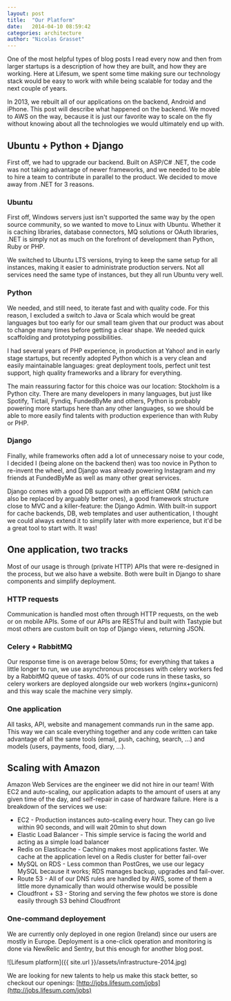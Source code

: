 ```yaml
---
layout: post
title:  "Our Platform"
date:   2014-04-10 08:59:42
categories: architecture
author: "Nicolas Grasset"
---
```


One of the most helpful types of blog posts I read every now and then from larger startups is a description of how they are built, and how they are working. Here at Lifesum, we spent some time making sure our technology stack would be easy to work with while being scalable for today and the next couple of years.

In 2013, we rebuilt all of our applications on the backend, Android and iPhone. This post will describe what happened on the backend. We moved to AWS on the way, because it is just our favorite way to scale on the fly without knowing about all the technologies we would ultimately end up with.

## Ubuntu + Python + Django

First off, we had to upgrade our backend. Built on ASP/C# .NET, the code was not taking advantage of newer frameworks, and we needed to be able to hire a team to contribute in parallel to the product. We decided to move away from .NET for 3 reasons.

### Ubuntu

First off, Windows servers just isn't supported the same way by the open source community, so we wanted to move to Linux with Ubuntu. Whether it is caching libraries, database connectors, MQ solutions or OAuth libraries, .NET is simply not as much on the forefront of development than Python, Ruby or PHP.

We switched to Ubuntu LTS versions, trying to keep the same setup for all instances, making it easier to administrate production servers. Not all services need the same type of instances, but they all run Ubuntu very well.


### Python

We needed, and still need, to iterate fast and with quality code. For this reason, I excluded a switch to Java or Scala which would be great languages but too early for our small team given that our product was about to change many times before getting a clear shape. We needed quick scaffolding and prototyping possibilities.

I had several years of PHP experience, in production at Yahoo! and in early stage startups, but recently adopted Python which is a very clean and easily maintainable languages: great deployment tools, perfect unit test support, high quality frameworks and a library for everything. 

The main reassuring factor for this choice was our location: Stockholm is a Python city. There are many developers in many languages, but just like Spotify, Tictail, Fyndiq, FundedByMe and others, Python is probably powering more startups here than any other languages, so we should be able to more easily find talents with production experience than with Ruby or PHP.


### Django

Finally, while frameworks often add a lot of unnecessary noise to your code, I decided I (being alone on the backend then) was too novice in Python to re-invent the wheel, and Django was already powering Instagram and my friends at FundedByMe as well as many other great services.

Django comes with a good DB support with an efficient ORM (which can also be replaced by arguably better ones), a good framework structure close to MVC and a killer-feature: the Django Admin. With built-in support for cache backends, DB, web templates and user authentication, I thought we could always extend it to simplify later with more experience, but it'd be a great tool to start with. It was!



## One application, two tracks

Most of our usage is through (private HTTP) APIs that were re-designed in the process, but we also have a website. Both were built in Django to share components and simplify deployment.

### HTTP requests

Communication is handled most often through HTTP requests, on the web or on mobile APIs. Some of our APIs are RESTful and built with Tastypie but most others are custom built on top of Django views, returning JSON. 

### Celery + RabbitMQ

Our response time is on average below 50ms; for everything that takes a little longer to run, we use asynchronous processes with celery workers fed by a RabbitMQ queue of tasks. 40% of our code runs in these tasks, so celery workers are deployed alongside our web workers (nginx+gunicorn) and this way scale the machine very simply.

### One application

All tasks, API, website and management commands run in the same app. This way we can scale everything together and any code written can take advantage of all the same tools (email, push, caching, search, ...) and models (users, payments, food, diary, ...).



## Scaling with Amazon

Amazon Web Services are the engineer we did not hire in our team! With EC2 and auto-scaling, our application adapts to the amount of users at any given time of the day, and self-repair in case of hardware failure. Here is a breakdown of the services we use:

* EC2 - Production instances auto-scaling every hour. They can go live within 90 seconds, and will wait 20min to shut down
* Elastic Load Balancer - This simple service is facing the world and acting as a simple load balancer
* Redis on Elasticache - Caching makes most applications faster. We cache at the application level on a Redis cluster for better fail-over
* MySQL on RDS - Less common than PostGres, we use our legacy MySQL because it works; RDS manages backup, upgrades and fail-over.
* Route 53 - All of our DNS rules are handled by AWS, some of them a little more dynamically than would otherwise would be possible
* Cloudfront + S3 - Storing and serving the few photos we store is done easily through S3 behind Cloudfront

### One-command deployement

We are currently only deployed in one region (Ireland) since our users are mostly in Europe. Deployment is a one-click operation and monitoring is done via NewRelic and Sentry, but this enough for another blog post.


![Lifesum platform]({{ site.url }}/assets/infrastructure-2014.jpg)


We are looking for new talents to help us make this stack better, so checkout our openings: [http://jobs.lifesum.com/jobs](http://jobs.lifesum.com/jobs)